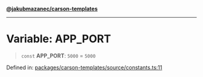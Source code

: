 [**@jakubmazanec/carson-templates**](../README.md)

---

# Variable: APP_PORT

> `const` **APP_PORT**: `5000` = `5000`

Defined in:
[packages/carson-templates/source/constants.ts:11](https://github.com/jakubmazanec/tools/blob/d8ee2855cc8c253cbcc5c4d49e7356ff8450cbde/packages/carson-templates/source/constants.ts#L11)
